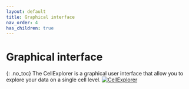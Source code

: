 ```yaml
---
layout: default
title: Graphical interface
nav_order: 4
has_children: true
---
```

# Graphical interface
{: .no_toc}
The CellExplorer is a graphical user interface that allow you to explore your data on a single cell level.
<a href="https://buzsakilab.com/wp/wp-content/uploads/2020/05/CellExplorerInterface3.png">![CellExplorer](https://buzsakilab.com/wp/wp-content/uploads/2020/05/CellExplorerInterface-1200x730-1.jpg)</a>
